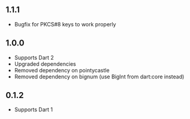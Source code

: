 ## 1.1.1
* Bugfix for PKCS#8 keys to work properly

## 1.0.0

* Supports Dart 2
* Upgraded dependencies
* Removed dependency on pointycastle
* Removed dependency on bignum (use BigInt from dart:core instead)

## 0.1.2

* Supports Dart 1